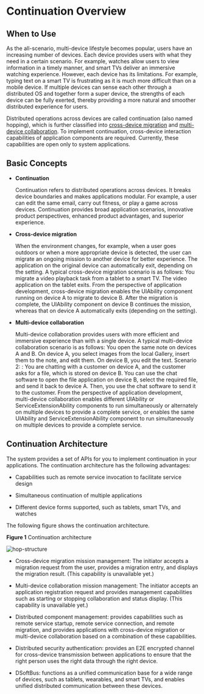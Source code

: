 # Continuation Overview


## When to Use

As the all-scenario, multi-device lifestyle becomes popular, users have an increasing number of devices. Each device provides users with what they need in a certain scenario. For example, watches allow users to view information in a timely manner, and smart TVs deliver an immersive watching experience. However, each device has its limitations. For example, typing text on a smart TV is frustrating as it is much more difficult than on a mobile device. If multiple devices can sense each other through a distributed OS and together form a super device, the strengths of each device can be fully exerted, thereby providing a more natural and smoother distributed experience for users.

Distributed operations across devices are called continuation (also named hopping), which is further classified into [cross-device migration](hop-cross-device-migration.md) and [multi-device collaboration](hop-multi-device-collaboration.md). To implement continuation, cross-device interaction capabilities of application components are required. Currently, these capabilities are open only to system applications.


## Basic Concepts

- **Continuation**
  
  Continuation refers to distributed operations across devices. It breaks device boundaries and makes applications modular. For example, a user can edit the same email, carry out fitness, or play a game across devices. Continuation provides broad application scenarios, innovative product perspectives, enhanced product advantages, and superior experience.  
  
- **Cross-device migration**

  When the environment changes, for example, when a user goes outdoors or when a more appropriate device is detected, the user can migrate an ongoing mission to another device for better experience. The application on the original device can automatically exit, depending on the setting. A typical cross-device migration scenario is as follows: You migrate a video playback task from a tablet to a smart TV. The video application on the tablet exits. From the perspective of application development, cross-device migration enables the UIAbility component running on device A to migrate to device B. After the migration is complete, the UIAbility component on device B continues the mission, whereas that on device A automatically exits (depending on the setting).

- **Multi-device collaboration**

  Multi-device collaboration provides users with more efficient and immersive experience than with a single device. A typical multi-device collaboration scenario is as follows: You open the same note on devices A and B. On device A, you select images from the local Gallery, insert them to the note, and edit them. On device B, you edit the text. Scenario 2: : You are chatting with a customer on device A, and the customer asks for a file, which is stored on device B. You can use the chat software to open the file application on device B, select the required file, and send it back to device A. Then, you use the chat software to send it to the customer. From the perspective of application development, multi-device collaboration enables different UIAbility or ServiceExtensionAbility components to run simultaneously or alternately on multiple devices to provide a complete service, or enables the same UIAbility and ServiceExtensionAbility component to run simultaneously on multiple devices to provide a complete service.


## Continuation Architecture

The system provides a set of APIs for you to implement continuation in your applications. The continuation architecture has the following advantages:

- Capabilities such as remote service invocation to facilitate service design

- Simultaneous continuation of multiple applications

- Different device forms supported, such as tablets, smart TVs, and watches

The following figure shows the continuation architecture.

**Figure 1** Continuation architecture

![hop-structure](figures/hop-structure.png)

- Cross-device migration mission management: The initiator accepts a migration request from the user, provides a migration entry, and displays the migration result. (This capability is unavailable yet.)

- Multi-device collaboration mission management: The initiator accepts an application registration request and provides management capabilities such as starting or stopping collaboration and status display. (This capability is unavailable yet.)

- Distributed component management: provides capabilities such as remote service startup, remote service connection, and remote migration, and provides applications with cross-device migration or multi-device collaboration based on a combination of these capabilities.

- Distributed security authentication: provides an E2E encrypted channel for cross-device transmission between applications to ensure that the right person uses the right data through the right device.

- DSoftBus: functions as a unified communication base for a wide range of devices, such as tablets, wearables, and smart TVs, and enables unified distributed communication between these devices.
